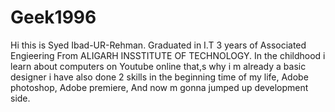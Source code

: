 # Geek1996
Hi this is Syed Ibad-UR-Rehman. Graduated in I.T 3 years of Associated Engieering From ALIGARH INSSTITUTE OF TECHNOLOGY. In the childhood i learn about computers on Youtube online that,s why i m  already a basic designer i have also done 2 skills in the beginning time of my life, Adobe photoshop, Adobe premiere, And now m gonna jumped up development side. 
